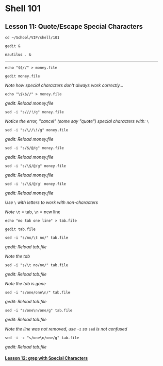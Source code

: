 # Shell 101
## Lesson 11: Quote/Escape Special Characters

`cd ~/School/VIP/shell/101`

`gedit &`

`nautilus . &`

___

`echo "$$//" > money.file`

`gedit money.file`

*Note how special characters don't always work correctly...*

`echo "\$\$//" > money.file`

*gedit: Reload money.file*

`sed -i "s///!/g" money.file`

*Notice the error, "cancel" (some say "quote") special characters with:* `\`

`sed -i "s/\//\!/g" money.file`

*gedit: Reload money.file*

`sed -i "s/$/@/g" money.file`

*gedit: Reload money.file*

`sed -i "s/\$/@/g" money.file`

*gedit: Reload money.file*

`sed -i 's/\$/@/g' money.file`

*gedit: Reload money.file*

*Use* `\` *with letters to work with non-characters*

*Note* `\t` = tab, `\n` = new line

`echo "no tab one line" > tab.file`

`gedit tab.file`

`sed -i "s/no/\t no/" tab.file`

*gedit: Reload tab.file*

*Note the tab*

`sed -i "s/\t no/no/" tab.file`

*gedit: Reload tab.file*

*Note the tab is gone*

`sed -i "s/one/one\n/" tab.file`

*gedit: Reload tab.file*

`sed -i "s/one\n/one/g" tab.file`

*gedit: Reload tab.file*

*Note the line was not removed, use* `-z` *so* `sed` *is not confused*

`sed -i -z "s/one\n/one/g" tab.file`

*gedit: Reload tab.file*

#### [Lesson 12: grep with Special Characters](https://github.com/inkVerb/vip/blob/master/101-shell/Lesson-12.md)
